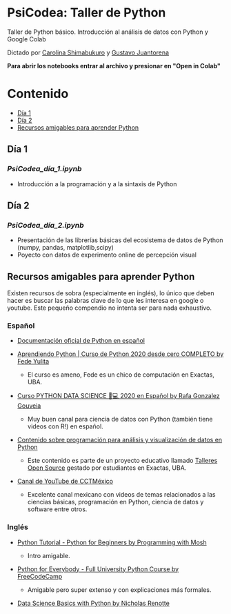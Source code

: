 # PsiCodea: Taller de Python

Taller de Python básico. Introducción al análisis de datos con Python y Google Colab

Dictado por [Carolina Shimabukuro](https://www.linkedin.com/in/carolina-shimabukuro-905bb95/) y [Gustavo Juantorena](https://www.linkedin.com/in/gustavo-juantorena-1674b2a4/)

**Para abrir los notebooks entrar al archivo y presionar en "Open in Colab"**

# Contenido

- [Día 1](#Día-1)
- [Día 2](#Día-2)
- [Recursos amigables para aprender Python](#Recursos-amigables-para-aprender-Python)

## Día 1
### *PsiCodea_día_1.ipynb*

* Introducción a la programación y a la sintaxis de Python

## Día 2
### *PsiCodea_día_2.ipynb*

* Presentación de las librerías básicas del ecosistema de datos de Python (numpy, pandas, matplotlib,scipy)
* Poyecto con datos de experimento online de percepción visual


## Recursos amigables para aprender Python

Existen recursos de sobra (especialmente en inglés), lo único que deben hacer es buscar las palabras clave de lo que les interesa en google o youtube. Este pequeño compendio no intenta ser para nada exhaustivo.

### Español

* [Documentación oficial de Python en español](https://docs.python.org/es/3/)

* [Aprendiendo Python | Curso de Python 2020 desde cero COMPLETO by Fede Yulita](https://www.youtube.com/playlist?list=PLZMkywH6sgYja6iXYNFTAcItHHvt842gH)
  * El curso es ameno, Fede es un chico de computación en Exactas, UBA.
  
* [Curso PYTHON DATA SCIENCE 🐍💻 2020 en Español by Rafa Gonzalez Gouveia](https://www.youtube.com/playlist?list=PLbDLkhJ5sFvBJC6XnRSHMltAdKXI7Drw9)
  * Muy buen canal para ciencia de datos con Python (también tiene videos con R!) en español.
 
* [Contenido sobre programación para análisis y visualización de datos en Python](https://github.com/talleresopensource/ciclo-01/tree/master/encuentro1)
  * Este contenido es parte de un proyecto educativo llamado [Talleres Open Source](https://github.com/talleresopensource) gestado por estudiantes en Exactas, UBA.

* [Canal de YouTube de CCTMéxico](https://www.youtube.com/c/cctmexico/playlists)
  * Excelente canal mexicano con videos de temas relacionados a las ciencias básicas, programación en Python, ciencia de datos y software entre otros.
  
### Inglés

* [Python Tutorial - Python for Beginners by Programming with Mosh](https://www.youtube.com/watch?v=_uQrJ0TkZlc&t=7s)
  * Intro amigable.

* [Python for Everybody - Full University Python Course by FreeCodeCamp](https://www.youtube.com/watch?v=8DvywoWv6fI&feature=youtu.be)
  * Amigable pero super extenso y con explicaciones más formales.

* [Data Science Basics with Python by Nicholas Renotte](https://youtube.com/playlist?list=PLgNJO2hghbmjpjt9sa2POi4U0a1-GGTlj)





